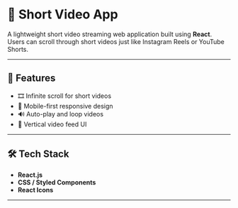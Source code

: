 # 📱 Short Video App

A lightweight short video streaming web application built using **React**. Users can scroll through short videos just like Instagram Reels or YouTube Shorts.

---

## 🚀 Features

- 🎞️ Infinite scroll for short videos
- 📱 Mobile-first responsive design
- 🔊 Auto-play and loop videos
- 🔁 Vertical video feed UI

---

## 🛠 Tech Stack

- **React.js**
- **CSS / Styled Components**
- **React Icons**

---
